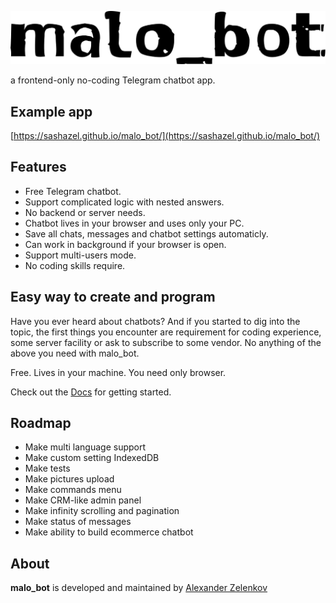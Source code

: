 ![malo_bot](/src/assets/logos/logo_black.svg)

a frontend-only no-coding Telegram chatbot app.

## Example app

[https://sashazel.github.io/malo_bot/](https://sashazel.github.io/malo_bot/)

## Features

- Free Telegram chatbot.
- Support complicated logic with nested answers.
- No backend or server needs. 
- Chatbot lives in your browser and uses only your PC.
- Save all chats, messages and chatbot settings automaticly.
- Can work in background if your browser is open.
- Support multi-users mode.
- No coding skills require.

## Easy way to create and program

Have you ever heard about chatbots? And if you started to dig into the topic, the first things you encounter are requirement for coding experience, some server facility or ask to subscribe to some vendor.
No anything of the above you need with malo_bot.

Free. Lives in your machine. You need only browser. 

Check out the [Docs](https://sashazel.github.io/malo_bot/docs) for getting started.

## Roadmap

- Make multi language support
- Make custom setting IndexedDB
- Make tests
- Make pictures upload
- Make commands menu
- Make CRM-like admin panel
- Make infinity scrolling and pagination
- Make status of messages
- Make ability to build ecommerce chatbot  

## About

**malo_bot** is developed and maintained by [Alexander Zelenkov](https://www.zelenkov.space/)
